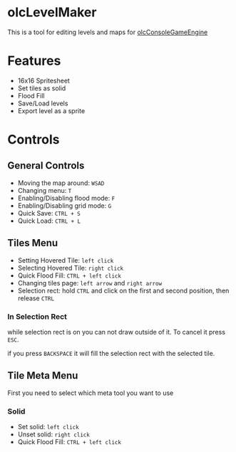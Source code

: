 # olcLevelMaker

This is a tool for editing levels and maps for [olcConsoleGameEngine]()

# Features

* 16x16 Spritesheet
* Set tiles as solid
* Flood Fill
* Save/Load levels
* Export level as a sprite

# Controls

## General Controls

- Moving the map around: `WSAD`
- Changing menu: `T`
- Enabling/Disabling flood mode: `F`
- Enabling/Disabling grid mode: `G`
- Quick Save: `CTRL + S`
- Quick Load: `CTRL + L`

## Tiles Menu
- Setting Hovered Tile: `left click`
- Selecting Hovered Tile: `right click`
- Quick Flood Fill: `CTRL + left click`
- Changing tiles page: `left arrow` and `right arrow`
- Selection rect: hold `CTRL` and click on the first and second position, then release `CTRL`

### In Selection Rect
while selection rect is on you can not draw outside of it. To cancel it press `ESC`.

if you press `BACKSPACE` it will fill the selection rect with the selected tile.

## Tile Meta Menu
First you need to select which meta tool you want to use

### Solid
- Set solid: `left click`
- Unset solid: `right click`
- Quick Flood Fill: `CTRL + left click`